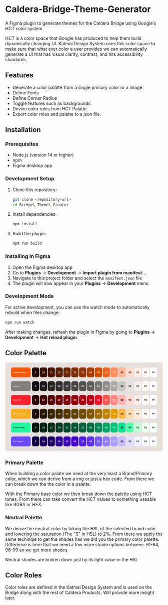 # Caldera-Bridge-Theme-Generator
A Figma plugin to generate themes for the Caldera Bridge using Google's HCT color system.


HCT is a color space that Google has produced to help them build dynamically changing UI. Katmai Design System uses this color space to make sure that what ever color a user provides we can automatically generate a UI that has visual clarity, contrast, and hits accessibility standards.

## Features
- Generate a color palatte from a single primary color or a image
- Define Fonts
- Define Corner Radius
- Toggle features such as backgrounds.
- Devive color roles from HCT Palatte
- Export color roles and palatte to a json file.


## Installation

### Prerequisites
- Node.js (version 14 or higher)
- npm
- Figma desktop app

### Development Setup
1. Clone this repository:
   ```bash
   git clone <repository-url>
   cd Birdge\ Theme\ Creator
   ```

2. Install dependencies:
   ```bash
   npm install
   ```

3. Build the plugin:
   ```bash
   npm run build
   ```

### Installing in Figma
1. Open the Figma desktop app
2. Go to **Plugins** → **Development** → **Import plugin from manifest...**
3. Navigate to this project folder and select the `manifest.json` file
4. The plugin will now appear in your **Plugins** → **Development** menu

### Development Mode
For active development, you can use the watch mode to automatically rebuild when files change:
```bash
npm run watch
```

After making changes, refresh the plugin in Figma by going to **Plugins** → **Development** → **Hot reload plugin**.

## Color Palette

![Color Palette](palette.png)
### Primary Palette

When building a color palate we need at the very least a Brand/Primary color, which we can derive from a img or just a hex code. From there we can break down the the color in a palette.

With the Primary base color we then break down the palette using HCT tones. From there can take convert the HCT values to something useable like RGBA or HEX.

### Neutral Palette

We derive the neutral color by taking the HSL of the selected brand color and lowering the saturation (The "S" in HSL) to 2%.  From there we apply the same techinqie to get the shades has we did you the primary color palette. Difference is here that we need a few more shade options between. 91-94, 96-99 so we get more shades 

Neutral shades are broken down just by its light value in the HSL 


## Color Roles
Color roles are defined in the Katmai Design System and is used on the Bridge along with the rest of Caldera Products. Will provide more insight later. 



